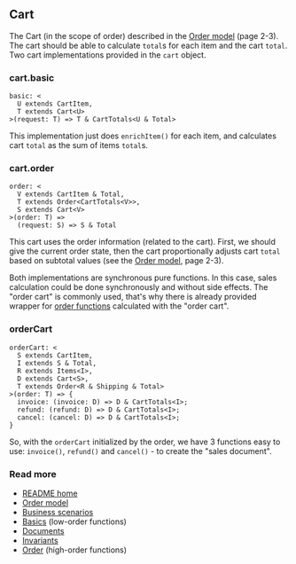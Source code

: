 ## Cart
The Cart (in the scope of order) described in the [Order model](./sales.pdf) (page 2-3).
The cart should be able to calculate `total`s for each item and the cart `total`.
Two cart implementations provided in the `cart` object.

### cart.basic
```
basic: <
  U extends CartItem,
  T extends Cart<U>
>(request: T) => T & CartTotals<U & Total>
```
This implementation just does `enrichItem()` for each item,
and calculates cart `total` as the sum of items `total`s.

### cart.order
```
order: <
  V extends CartItem & Total,
  T extends Order<CartTotals<V>>,
  S extends Cart<V>
>(order: T) =>
  (request: S) => S & Total
```
This cart uses the order information (related to the cart).
First, we should give the current order state,
then the cart proportionally adjusts cart `total` based on subtotal values (see the [Order model](./sales.pdf), page 2-3).

Both implementations are synchronous pure functions.
In this case, sales calculation could be done synchronously and without side effects.
The "order cart" is commonly used, that's why there is already provided wrapper
for [order functions](./order.md) calculated with the "order cart".

### orderCart
```
orderCart: <
  S extends CartItem,
  I extends S & Total,
  R extends Items<I>,
  D extends Cart<S>,
  T extends Order<R & Shipping & Total>
>(order: T) => {
  invoice: (invoice: D) => D & CartTotals<I>;
  refund: (refund: D) => D & CartTotals<I>;
  cancel: (cancel: D) => D & CartTotals<I>;
}
```
So, with the `orderCart` initialized by the order, we have 3 functions easy to use:
`invoice()`, `refund()` and `cancel()` - to create the "sales document".

### Read more
- [README home](../readme.md)
- [Order model](./sales.pdf)
- [Business scenarios](./sales/business.md)
- [Basics](./basics.md) (low-order functions)
- [Documents](./documents.md)
- [Invariants](./invariants.md)
- [Order](./order.md) (high-order functions)

